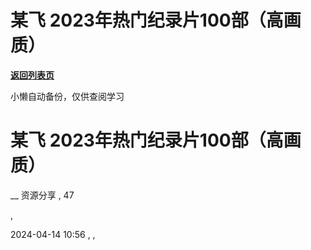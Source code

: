 # 某飞 2023年热门纪录片100部（高画质）

[**返回列表页**](/gzh/懒人手册)

小懒自动备份，仅供查阅学习

# 某飞 2023年热门纪录片100部（高画质）

__ 资源分享 , 47

,

2024-04-14 10:56 , ,

